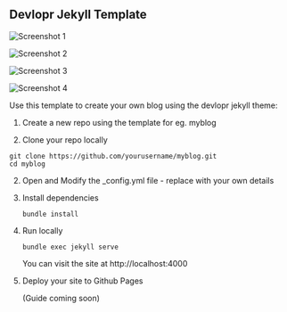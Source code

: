 ## Devlopr Jekyll Template

![Screenshot 1](https://raw.githubusercontent.com/sujaykundu777/devlopr-starter/master/assets/img/screenshot1.png)

![Screenshot 2](https://raw.githubusercontent.com/sujaykundu777/devlopr-starter/master/assets/img/screenshot2.png)

![Screenshot 3](https://raw.githubusercontent.com/sujaykundu777/devlopr-starter/master/assets/img/screenshot3.png)

![Screenshot 4](https://raw.githubusercontent.com/sujaykundu777/devlopr-starter/master/assets/img/screenshot4.png)

Use this template to create your own blog using the devlopr jekyll theme: 

1. Create a new repo using the template for eg. myblog

2. Clone your repo locally 

```
git clone https://github.com/yourusername/myblog.git
cd myblog
```

2. Open and Modify the _config.yml file - replace with your own details 

3. Install dependencies 

   `bundle install`

4. Run locally 

    `bundle exec jekyll serve`

     You can visit the site at http://localhost:4000

5. Deploy your site to Github Pages 

    (Guide coming soon)